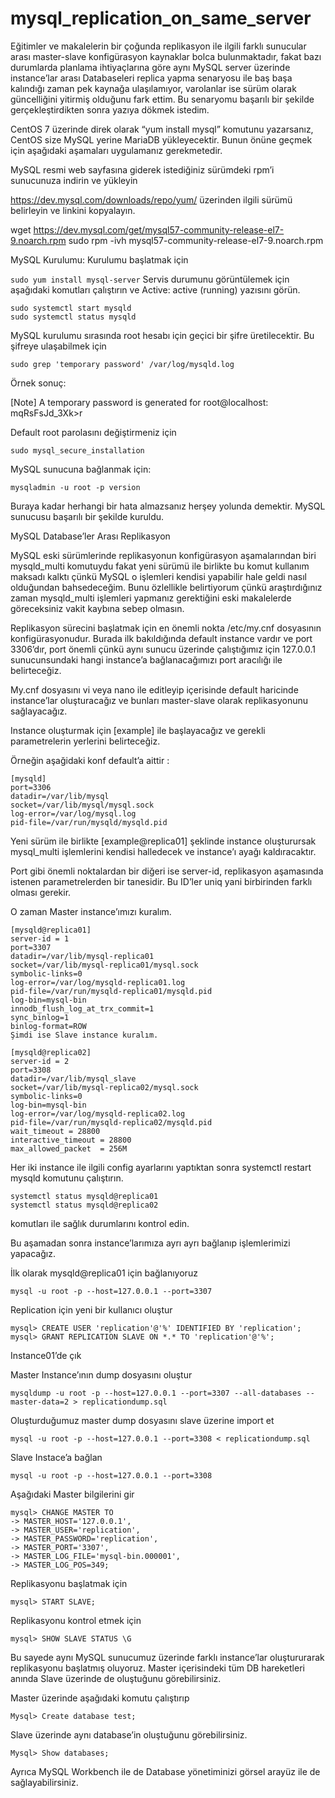 # mysql_replication_on_same_server

Eğitimler ve makalelerin bir çoğunda replikasyon ile ilgili farklı sunucular arası master-slave konfigürasyon kaynaklar bolca bulunmaktadır, fakat bazı durumlarda planlama ihtiyaçlarına göre aynı MySQL server üzerinde instance’lar arası Databaseleri replica yapma senaryosu ile baş başa kalındığı zaman pek kaynağa ulaşılamıyor, varolanlar ise sürüm olarak güncelliğini yitirmiş olduğunu fark ettim. Bu senaryomu başarılı bir şekilde gerçekleştirdikten sonra yazıya dökmek istedim.

CentOS 7 üzerinde direk olarak “yum install mysql” komutunu yazarsanız, CentOS size MySQL yerine MariaDB yükleyecektir. Bunun önüne geçmek için aşağıdaki aşamaları uygulamanız gerekmetedir.

MySQL resmi web sayfasına giderek istediğiniz sürümdeki rpm’i sunucunuza indirin ve yükleyin

https://dev.mysql.com/downloads/repo/yum/ üzerinden ilgili sürümü belirleyin ve linkini kopyalayın.

wget https://dev.mysql.com/get/mysql57-community-release-el7-9.noarch.rpm
sudo rpm -ivh mysql57-community-release-el7-9.noarch.rpm


MySQL Kurulumu:
Kurulumu başlatmak için

```sudo yum install mysql-server```
Servis durumunu görüntülemek için aşağıdaki komutları çalıştırın ve Active: active (running) yazısını görün.

```
sudo systemctl start mysqld
sudo systemctl status mysqld
```

MySQL kurulumu sırasında root hesabı için geçici bir şifre üretilecektir. Bu şifreye ulaşabilmek için
```
sudo grep 'temporary password' /var/log/mysqld.log
```

Örnek sonuç:

[Note] A temporary password is generated for root@localhost: mqRsFsJd_3Xk>r


Default root parolasını değiştirmeniz için
```
sudo mysql_secure_installation
```

MySQL sunucuna bağlanmak için:
```
mysqladmin -u root -p version
```

Buraya kadar herhangi bir hata almazsanız herşey yolunda demektir. MySQL sunucusu başarılı bir şekilde kuruldu.


MySQL Database’ler Arası Replikasyon

MySQL eski sürümlerinde replikasyonun konfigürasyon aşamalarından biri mysqld_multi komutuydu fakat yeni sürümü ile birlikte bu komut kullanım maksadı kalktı çünkü MySQL o işlemleri kendisi yapabilir hale geldi nasıl olduğundan bahsedeceğim. Bunu özlellikle belirtiyorum çünkü araştırdığınız zaman mysqld_multi işlemleri yapmanız gerektiğini eski makalelerde göreceksiniz vakit kaybına sebep olmasın.


Replikasyon sürecini başlatmak için en önemli nokta /etc/my.cnf dosyasının konfigürasyonudur. Burada ilk bakıldığında default instance vardır ve port 3306’dır, port önemli çünkü aynı sunucu üzerinde çalıştığımız için 127.0.0.1 sunucunsundaki hangi instance’a bağlanacağımızı port aracılığı ile belirteceğiz.

My.cnf dosyasını vi veya nano ile editleyip içerisinde default haricinde instance’lar oluşturacağız ve bunları master-slave olarak replikasyonunu sağlayacağız.

Instance oluşturmak için [example] ile başlayacağız ve gerekli parametrelerin yerlerini belirteceğiz.

Örneğin aşağidaki konf default’a aittir :

```
[mysqld]
port=3306
datadir=/var/lib/mysql
socket=/var/lib/mysql/mysql.sock
log-error=/var/log/mysql.log
pid-file=/var/run/mysqld/mysqld.pid
```

Yeni sürüm ile birlikte [example@replica01] şeklinde instance oluşturursak mysql_multi işlemlerini kendisi halledecek ve instance’ı ayağı kaldıracaktır.

Port gibi önemli noktalardan bir diğeri ise server-id, replikasyon aşamasında istenen parametrelerden bir tanesidir. Bu ID’ler uniq yani birbirinden farklı olması gerekir.

O zaman Master instance’ımızı kuralım.

```
[mysqld@replica01]
server-id = 1
port=3307
datadir=/var/lib/mysql-replica01
socket=/var/lib/mysql-replica01/mysql.sock
symbolic-links=0
log-error=/var/log/mysqld-replica01.log
pid-file=/var/run/mysqld-replica01/mysqld.pid
log-bin=mysql-bin
innodb_flush_log_at_trx_commit=1
sync_binlog=1
binlog-format=ROW
Şimdi ise Slave instance kuralım.

[mysqld@replica02]
server-id = 2
port=3308
datadir=/var/lib/mysql_slave
socket=/var/lib/mysql-replica02/mysql.sock
symbolic-links=0
log-bin=mysql-bin
log-error=/var/log/mysqld-replica02.log
pid-file=/var/run/mysqld-replica02/mysqld.pid
wait_timeout = 28800
interactive_timeout = 28800
max_allowed_packet  = 256M
```

Her iki instance ile ilgili config ayarlarını yaptıktan sonra systemctl restart mysqld komutunu çalıştırın.

```
systemctl status mysqld@replica01
systemctl status mysqld@replica02
```

komutları ile sağlık durumlarını kontrol edin.

Bu aşamadan sonra instance’larımıza ayrı ayrı bağlanıp işlemlerimizi yapacağız.

İlk olarak mysqld@replica01 için bağlanıyoruz
```
mysql -u root -p --host=127.0.0.1 --port=3307
```

Replication için yeni bir kullanıcı oluştur

```
mysql> CREATE USER 'replication'@'%' IDENTIFIED BY 'replication';
mysql> GRANT REPLICATION SLAVE ON *.* TO 'replication'@'%';
```

Instance01’de çık

Master Instance’ının dump dosyasını oluştur

```
mysqldump -u root -p --host=127.0.0.1 --port=3307 --all-databases --master-data=2 > replicationdump.sql
```

Oluşturduğumuz master dump dosyasını slave üzerine import et

```
mysql -u root -p --host=127.0.0.1 --port=3308 < replicationdump.sql
```

Slave Instace’a bağlan

```
mysql -u root -p --host=127.0.0.1 --port=3308
```

Aşağıdaki Master bilgilerini gir

```
mysql> CHANGE MASTER TO
-> MASTER_HOST='127.0.0.1',
-> MASTER_USER='replication',
-> MASTER_PASSWORD='replication',
-> MASTER_PORT='3307',
-> MASTER_LOG_FILE='mysql-bin.000001',
-> MASTER_LOG_POS=349;
```

Replikasyonu başlatmak için

```
mysql> START SLAVE;
```

Replikasyonu kontrol etmek için

```
mysql> SHOW SLAVE STATUS \G
```

Bu sayede aynı MySQL sunucumuz üzerinde farklı instance’lar oluştururarak replikasyonu başlatmış oluyoruz. Master içerisindeki tüm DB hareketleri anında Slave üzerinde de oluştuğunu görebilirsiniz.

Master üzerinde aşağıdaki komutu çalıştırıp

```
Mysql> Create database test;
```

Slave üzerinde aynı database’in oluştuğunu görebilirsiniz.

```
Mysql> Show databases;
```

Ayrıca MySQL Workbench ile de Database yönetiminizi görsel arayüz ile de sağlayabilirsiniz.
